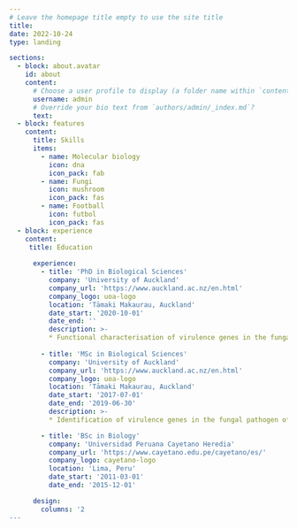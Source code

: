 ```yaml
---
# Leave the homepage title empty to use the site title
title:
date: 2022-10-24
type: landing

sections:
  - block: about.avatar
    id: about
    content:
      # Choose a user profile to display (a folder name within `content/authors/`)
      username: admin
      # Override your bio text from `authors/admin/_index.md`?
      text:
  - block: features
    content:
      title: Skills
      items:
        - name: Molecular biology
          icon: dna
          icon_pack: fab
        - name: Fungi
          icon: mushroom
          icon_pack: fas
        - name: Football
          icon: futbol
          icon_pack: fas
  - block: experience
    content:
     title: Education
  
      experience:
        - title: 'PhD in Biological Sciences'
          company: 'University of Auckland'
          company_url: 'https://www.auckland.ac.nz/en.html'
          company_logo: uoa-logo
          location: 'Tāmaki Makaurau, Auckland'
          date_start: '2020-10-01'
          date_end: ''
          description: >-
          * Functional characterisation of virulence genes in the fungal pathogen of apple *Neonectria ditissima*
              
        - title: 'MSc in Biological Sciences'
          company: 'University of Auckland'
          company_url: 'https://www.auckland.ac.nz/en.html'
          company_logo: uoa-logo
          location: 'Tāmaki Makaurau, Auckland'
          date_start: '2017-07-01'
          date_end: '2019-06-30'
          description: >-
          * Identification of virulence genes in the fungal pathogen of apple *Neonectria ditissima*

        - title: 'BSc in Biology'
          company: 'Universidad Peruana Cayetano Heredia'
          company_url: 'https://www.cayetano.edu.pe/cayetano/es/'
          company_logo: cayetano-logo
          location: 'Lima, Peru'
          date_start: '2011-03-01'
          date_end: '2015-12-01' 

      design:
        columns: '2
---
```

